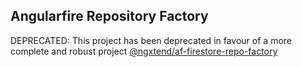 ## Angularfire Repository Factory

DEPRECATED:  This project has been deprecated in favour of a more complete and robust project [@ngxtend/af-firestore-repo-factory](https://github.com/ngxtend/af-firestore-repo-factory)
